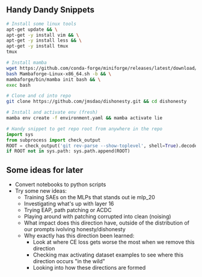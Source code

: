 ## Handy Dandy Snippets
```bash
# Install some linux tools
apt-get update && \
apt-get -y install vim && \
apt-get -y install less && \
apt-get -y install tmux
tmux
```

```bash
# Install mamba
wget https://github.com/conda-forge/miniforge/releases/latest/download/Mambaforge-Linux-x86_64.sh && \
bash Mambaforge-Linux-x86_64.sh -b && \
mambaforge/bin/mamba init bash && \
exec bash
```

```bash
# Clone and cd into repo
git clone https://github.com/jmsdao/dishonesty.git && cd dishonesty
```

```bash
# Install and activate env (fresh)
mamba env create -f environment.yaml && mamba activate lie
```

```python
# Handy snippet to get repo root from anywhere in the repo
import sys
from subprocess import check_output
ROOT = check_output('git rev-parse --show-toplevel', shell=True).decode("utf-8").strip()
if ROOT not in sys.path: sys.path.append(ROOT)
```

## Some ideas for later
- Convert notebooks to python scripts
- Try some new ideas:
  - Training SAEs on the MLPs that stands out ie mlp_20
  - Investigating what's up with layer 16
  - Trying EAP, path patching or ACDC
  - Playing around with patching corrupted into clean (noising)
  - What impact does this direction have, outside of the distribution of our prompts ivolving honesty/dishonesty
  - Why exactly has this direction been learned:
    - Look at where CE loss gets worse the most when we remove this direction
    - Checking max activating dataset examples to see where this direction occurs "in the wild"
    - Looking into how these directions are formed
